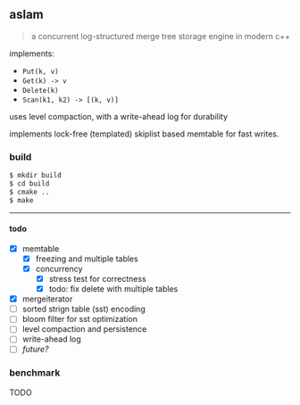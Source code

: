 ## aslam

> a concurrent log-structured merge tree storage engine in modern c++

implements:
- `Put(k, v)`
- `Get(k) -> v`
- `Delete(k)`
- `Scan(k1, k2) -> [(k, v)]`

uses level compaction, with a write-ahead log for durability

implements lock-free (templated) skiplist based memtable for fast writes.

### build

```bash
$ mkdir build
$ cd build
$ cmake ..
$ make
```

---

#### todo

- [x] memtable
  - [x] freezing and multiple tables
  - [x] concurrency
    - [x] stress test for correctness
    - [x] todo: fix delete with multiple tables
- [x] mergeiterator
- [ ] sorted strign table (sst) encoding
- [ ] bloom filter for sst optimization
- [ ] level compaction and persistence
- [ ] write-ahead log
- [ ] _future?_

### benchmark

TODO